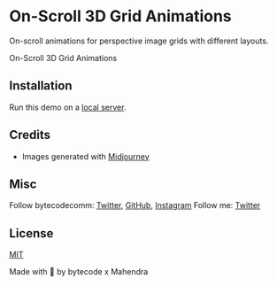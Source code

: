 # On-Scroll 3D Grid Animations

On-scroll animations for perspective image grids with different layouts.

On-Scroll 3D Grid Animations



## Installation

Run this demo on a [local server](https://developer.mozilla.org/en-US/docs/Learn/Common_questions/Tools_and_setup/set_up_a_local_testing_server).

## Credits

- Images generated with [Midjourney](https://midjourney.com)

## Misc

Follow bytecodecomm: [Twitter](http://www.twitter.com/bytecodecomm), [GitHub](https://github.com/mahendraDew), [Instagram](https://www.instagram.com/bytecodecomm)
Follow me: [Twitter](http://www.twitter.com/Mahendra_Dew)

## License
[MIT](LICENSE)

Made with :blue_heart:  by bytecode x Mahendra






